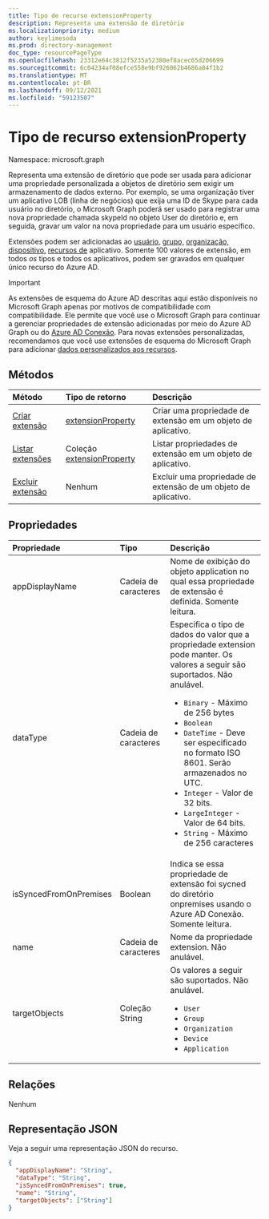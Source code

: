 ```yaml
---
title: Tipo de recurso extensionProperty
description: Representa uma extensão de diretório
ms.localizationpriority: medium
author: keylimesoda
ms.prod: directory-management
doc_type: resourcePageType
ms.openlocfilehash: 23312e64c3812f5235a52380ef8acec65d206699
ms.sourcegitcommit: 6c04234af08efce558e9bf926062b4686a84f1b2
ms.translationtype: MT
ms.contentlocale: pt-BR
ms.lasthandoff: 09/12/2021
ms.locfileid: "59123507"
---
```

# <a name="extensionproperty-resource-type"></a>Tipo de recurso extensionProperty

Namespace: microsoft.graph

Representa uma extensão de diretório que pode ser usada para adicionar uma propriedade personalizada a objetos de diretório sem exigir um armazenamento de dados externo. Por exemplo, se uma organização tiver um aplicativo LOB (linha de negócios) que exija uma ID de Skype para cada usuário no diretório, o Microsoft Graph poderá ser usado para registrar uma nova propriedade chamada skypeId no objeto User do diretório e, em seguida, gravar um valor na nova propriedade para um usuário específico.

Extensões podem ser adicionadas ao [usuário,](user.md) [grupo,](group.md) [organização,](organization.md) [dispositivo,](device.md) [recursos de](application.md) aplicativo. Somente 100 valores de extensão, em todos *os* tipos e todos os aplicativos, podem ser gravados em qualquer único recurso do Azure AD. 

> [!IMPORTANT]
> As extensões de esquema do Azure AD descritas aqui estão disponíveis no Microsoft Graph apenas por motivos de compatibilidade com compatibilidade.
> Ele permite que você use o Microsoft Graph para continuar a gerenciar propriedades de extensão adicionadas por meio do Azure AD Graph ou do [Azure AD Conexão](/azure/active-directory/hybrid/whatis-azure-ad-connect).
> Para novas extensões personalizadas, recomendamos que você use extensões de esquema do Microsoft Graph para adicionar [dados personalizados aos recursos](/graph/extensibility-overview).

## <a name="methods"></a>Métodos

| Método       | Tipo de retorno | Descrição |
|:-------------|:------------|:------------|
| [Criar extensão](../api/application-post-extensionproperty.md) | [extensionProperty](extensionProperty.md) | Criar uma propriedade de extensão em um objeto de aplicativo. |
| [Listar extensões](../api/application-list-extensionproperty.md) | Coleção [extensionProperty](extensionProperty.md) | Listar propriedades de extensão em um objeto de aplicativo. |
| [Excluir extensão](../api/application-delete-extensionproperty.md) | Nenhum | Excluir uma propriedade de extensão de um objeto de aplicativo. |

## <a name="properties"></a>Propriedades

| Propriedade     | Tipo        | Descrição |
|:-------------|:------------|:------------|
|appDisplayName|Cadeia de caracteres| Nome de exibição do objeto application no qual essa propriedade de extensão é definida. Somente leitura. |
|dataType|Cadeia de caracteres| Especifica o tipo de dados do valor que a propriedade extension pode manter. Os valores a seguir são suportados. Não anulável. <ul><li>`Binary` - Máximo de 256 bytes</li><li>`Boolean`</li><li>`DateTime` - Deve ser especificado no formato ISO 8601. Serão armazenados no UTC.</li><li>`Integer` - Valor de 32 bits.</li><li>`LargeInteger` - Valor de 64 bits.</li><li>`String` - Máximo de 256 caracteres</li></ul>|
|isSyncedFromOnPremises|Boolean| Indica se essa propriedade de extensão foi sycned do diretório onpremises usando o Azure AD Conexão. Somente leitura. |
|name|Cadeia de caracteres| Nome da propriedade extension. Não anulável. |
|targetObjects|Coleção String| Os valores a seguir são suportados. Não anulável. <ul><li>`User`</li><li>`Group`</li><li>`Organization`</li><li>`Device`</li><li>`Application`</li></ul>|

## <a name="relationships"></a>Relações

Nenhum

## <a name="json-representation"></a>Representação JSON

Veja a seguir uma representação JSON do recurso.

<!-- {
  "blockType": "resource",
  "optionalProperties": [

  ],
  "@odata.type": "microsoft.graph.extensionProperty",
  "keyProperty": "id"
}-->

```json
{
  "appDisplayName": "String",
  "dataType": "String",
  "isSyncedFromOnPremises": true,
  "name": "String",
  "targetObjects": ["String"]
}
```

<!-- uuid: 16cd6b66-4b1a-43a1-adaf-3a886856ed98
2019-02-04 14:57:30 UTC -->
<!-- {
  "type": "#page.annotation",
  "description": "extensionProperty resource",
  "keywords": "",
  "section": "documentation",
  "tocPath": ""
}-->
